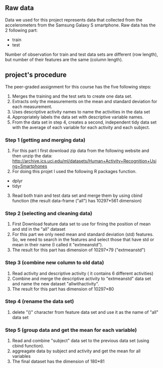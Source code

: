 ## Raw data
Data we used for this project represents data that collected from the accelerometers from the Samsung Galaxy S smartphone. Raw data has the 2 following part:
* train
* test

Number of observation for train and test data sets are different (row length), but number of their features are the same (column length).

## project's procedure
The peer-graded assignment for this course has the five following steps:
1. Merges the training and the test sets to create one data set.
2. Extracts only the measurements on the mean and standard deviation for each measurement.
3. Uses descriptive activity names to name the activities in the data set
4. Appropriately labels the data set with descriptive variable names.
5. From the data set in step 4, creates a second, independent tidy data set with the average of each variable for each activity and each subject.

### Step 1 (getting and merging data)
1. For this part I first download zip data from the following website and then unzip the data:
http://archive.ics.uci.edu/ml/datasets/Human+Activity+Recognition+Using+Smartphones
2. For doing this projet I used the following R packages function.
* dplyr
* tidyr
3. Read both train and test data set and merge them by using cbind function (the result data-frame ("all") has 10297*561 dimension)

### Step 2 (selecting and cleaning data)
1. First Download feature data set to use for fining the position of mean and std in the "all" dataset
1. For this part we only need mean and standard deviation (std) features. So, we need to search in the features and select those that have std or mean in their name (I called it "extmeanstd").
2. The result for this part has dimension of 10297*79 ("extmeanstd")

### Step 3 (combine new column to old data)
1. Read activity and descriptive activity ( it contains 6 different activities)
2. Combine and merge the descriptive activity to "extmeanstd" data set and name the new dataset "allwithactivity".
3. The result for this part has dimension of 10297*80 

### Step 4 (rename the data set)
1. delete "()" character from feature data set and use it as the name of "all" data set

### Step 5 (group data and get the mean for each variable)
1. Read and combine "subject" data set to the previous data set (using cbind function).
2. aggreagate data by subject and activity and get the mean for all variables
3. The final dataset has the dimension of 180*81
